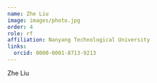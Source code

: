```yaml
---
name: Zhe Liu
image: images/photo.jpg
order: 4
role: rf
affiliation: Nanyang Technological University
links:
  orcid: 0000-0001-8713-9213
---
```


Zhe Liu

